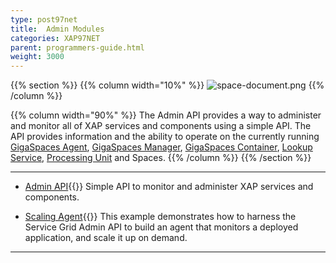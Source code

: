 ```yaml
---
type: post97net
title:  Admin Modules
categories: XAP97NET
parent: programmers-guide.html
weight: 3000
---
```





{{% section %}}
{{% column  width="10%" %}}
![space-document.png](/attachment_files/subject/MonitoringAndManagement.png)
{{% /column %}}

{{% column width="90%" %}}
The Admin API provides a way to administer and monitor all of XAP services and components using a simple API. The API provides information and the ability to operate on the currently running [GigaSpaces Agent](/product_overview/service-grid.html#gsa), [GigaSpaces Manager](/product_overview/service-grid.html#gsm), [GigaSpaces Container](/product_overview/service-grid.html#gsc), [Lookup Service](/product_overview/service-grid.html#lus), [Processing Unit](./processing-units.html) and Spaces.
{{% /column %}}
{{% /section %}}

<hr/>

- [Admin API](./administration-and-monitoring-api.html){{<wbr>}}
Simple API to monitor and administer XAP services and components.

- [Scaling Agent](./scaling-agent-example.html){{<wbr>}}
This example demonstrates how to harness the Service Grid Admin API to build an agent that monitors a deployed application, and scale it up on demand.


<hr/>


